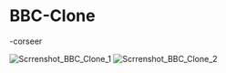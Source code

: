 # BBC-Clone
-corseer

![Scrrenshot_BBC_Clone_1](https://user-images.githubusercontent.com/66917558/87504974-5bb8a900-c685-11ea-9ba3-291b05545168.png)
![Scrrenshot_BBC_Clone_2](https://user-images.githubusercontent.com/66917558/87505184-de416880-c685-11ea-95b2-29115d17b308.png)
